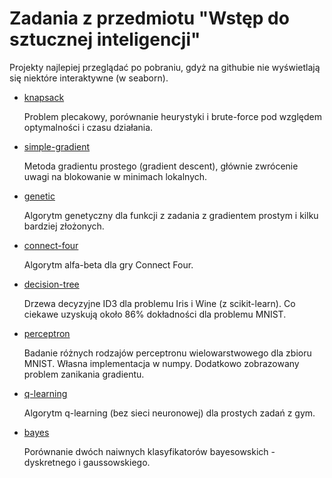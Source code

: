 # Zadania z przedmiotu "Wstęp do sztucznej inteligencji"

Projekty najlepiej przeglądać po pobraniu, gdyż na githubie nie wyświetlają się niektóre interaktywne (w seaborn).

- [knapsack](./knapsack/zad1a_okulus.ipynb)

    Problem plecakowy, porównanie heurystyki i brute-force pod względem optymalności i czasu działania.

- [simple-gradient](./simple-gradient/zad1b_okulus.ipynb)

    Metoda gradientu prostego (gradient descent), głównie zwrócenie uwagi na blokowanie w minimach lokalnych.

- [genetic](./genetic/zad2_okulus.ipynb)

    Algorytm genetyczny dla funkcji z zadania z gradientem prostym i kilku bardziej złożonych.

- [connect-four](./connect-four/zad3_okulus.ipynb)

    Algorytm alfa-beta dla gry Connect Four.

- [decision-tree](./decision-tree/zad4_okulus.ipynb)

    Drzewa decyzyjne ID3 dla problemu Iris i Wine (z scikit-learn). Co ciekawe uzyskują około 86% dokładności dla problemu MNIST.

- [perceptron](./perceptron/zad5_okulus.ipynb)

    Badanie różnych rodzajów perceptronu wielowarstwowego dla zbioru MNIST. Własna implementacja w numpy. Dodatkowo zobrazowany problem zanikania gradientu.

- [q-learning](./q-learning/zad6_okulus.ipynb)

    Algorytm q-learning (bez sieci neuronowej) dla prostych zadań z gym.

- [bayes](./bayes/zad7_okulus.ipynb)

    Porównanie dwóch naiwnych klasyfikatorów bayesowskich - dyskretnego i gaussowskiego.